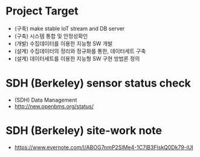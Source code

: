 
# Project Target
 - (구축) make stable IoT stream and DB server
 - (구축) 시스템 통합 및 안정성확인
 - (개발) 수집데이터를 이용한 지능형 SW 개발
 - (설계) 수집데이터의 정리와 정규화를 통한, 데이터세트 구축
 - (설계) 데이터세트를 이용한 지능형 SW 구현 방법론 정의

# SDH (Berkeley) sensor status check
 - (SDH) Data Management
 - http://new.openbms.org/status/

# SDH (Berkeley) site-work note
 - https://www.evernote.com/l/ABOG7nmP2SlMe4-1C7lB3FlskQ0Dk79-iUI
